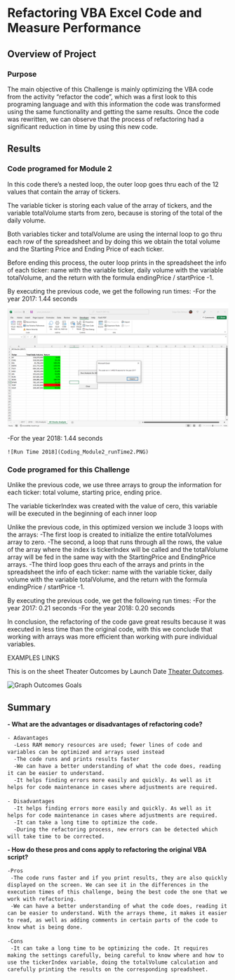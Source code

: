 # Refactoring VBA Excel Code and Measure Performance

## Overview of Project

### Purpose

The main objective of this Challenge is mainly optimizing the VBA code from the activity “refactor the code”, which was a first look to this programing language and with this information the code was transformed using the same functionality and getting the same results. Once the code was rewritten, we can observe that the process of refactoring had a significant reduction in time by using this new code.



## Results

### Code programed for Module 2

In this code there’s a nested loop, the outer loop goes thru each of the 12 values that contain the array of tickers.

The variable ticker is storing each value of the array of tickers, and the variable totalVolume starts from zero, because is storing of the total of the daily volume.

Both variables ticker and totalVolume are using the internal loop to go thru each row of the spreadsheet and by doing this we obtain the total volume and the Starting Price and Ending Price of each ticker.

Before ending this process, the outer loop prints in the spreadsheet the info of each ticker: name with the variable ticker, daily volume with the variable totalVolume, and the return with the formula endingPrice / startPrice -1.


By executing the previous code, we get the following run times:
 -For the year 2017: 1.44 seconds
     ![Run Time 2017](Coding_Module2_runTime1.PNG)



 -For the year 2018: 1.44 seconds
   
    ![Run Time 2018](Coding_Module2_runTime2.PNG)
    

### Code programed for this Challenge

Unlike the previous code, we use three arrays to group the information for each ticker: total volume, starting price, ending price.

The variable tickerIndex was created with the value of cero, this variable will be executed in the beginning of each inner loop

Unlike the previous code, in this optimized version we include 3 loops with the arrays:
  -The first loop is created to initialize the entire totalVolumes array to zero.
  -The second, a loop that runs through all the rows, the value of the array where the index is tickerIndex will be called and the totalVolume array will be fed in the same way with the StartingPrice and EndingPrice arrays.
  -The third loop goes thru each of the arrays and prints in the spreadsheet the info of each ticker: name with the variable ticker, daily volume with the variable totalVolume, and the return with the formula endingPrice / startPrice -1.


By executing the previous code, we get the following run times:
 -For the year 2017: 0.21 seconds
 -For the year 2018: 0.20 seconds

In conclusion, the refactoring of the code gave great results because it was executed in less time than the original code, with this we conclude that working with arrays was more efficient than working with pure individual variables.



EXAMPLES LINKS

This is on the sheet Theater Outcomes by Launch Date [Theater Outcomes](Kickstarter_Challenge.zip).




  ![Graph Outcomes Goals](Outcomes_Based_on_Goals.png)

   

## Summary

**- What are the advantages or disadvantages of refactoring code?**

    - Adavantages
      -Less RAM memory resources are used; fewer lines of code and variables can be optimized and arrays used instead
      -The code runs and prints results faster
      -We can have a better understanding of what the code does, reading it can be easier to understand.
      -It helps finding errors more easily and quickly. As well as it helps for code maintenance in cases where adjustments are required.

    - Disadvantages
      -It helps finding errors more easily and quickly. As well as it helps for code maintenance in cases where adjustments are required.
      -It can take a long time to optimize the code.
      -During the refactoring process, new errors can be detected which will take time to be corrected.


**- How do these pros and cons apply to refactoring the original VBA script?**

    -Pros
     -The code runs faster and if you print results, they are also quickly displayed on the screen. We can see it in the differences in the execution times of this challenge, being the best code the one that we work with refactoring.
     -We can have a better understanding of what the code does, reading it can be easier to understand. With the arrays theme, it makes it easier to read, as well as adding comments in certain parts of the code to know what is being done.

    -Cons
     -It can take a long time to be optimizing the code. It requires making the settings carefully, being careful to know where and how to use the tickerIndex variable, doing the totalVolume calculation and carefully printing the results on the corresponding spreadsheet.